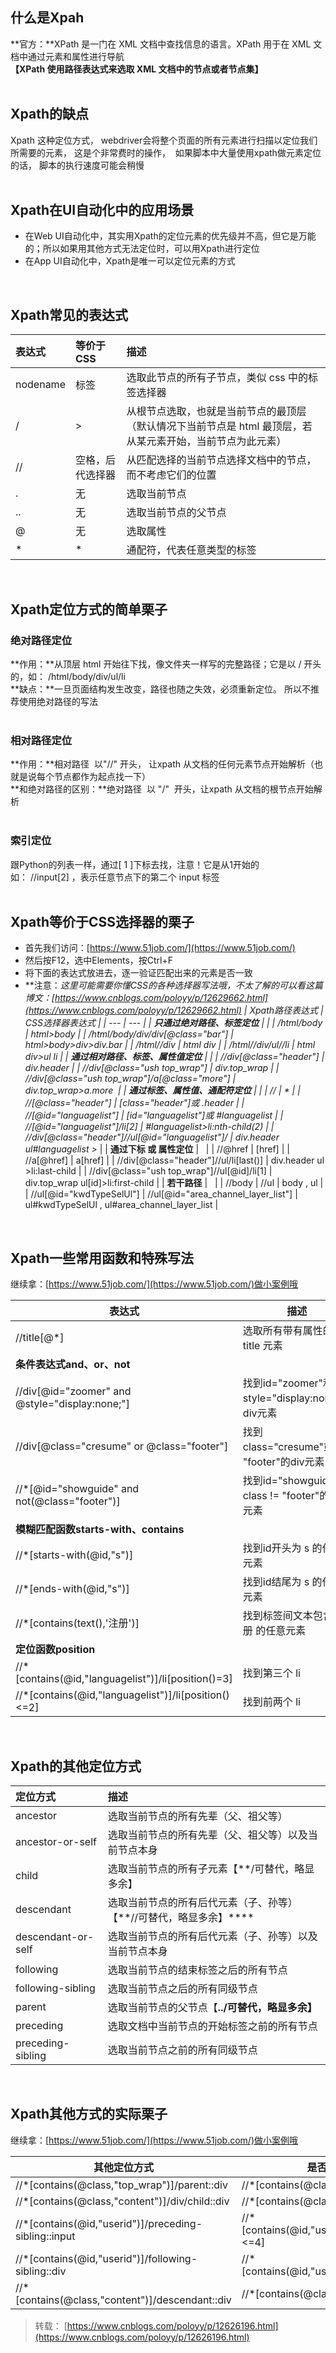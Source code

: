 
## 什么是Xpah
**官方：**XPath 是一门在 XML 文档中查找信息的语言。XPath 用于在 XML 文档中通过元素和属性进行导航  
**【XPath 使用路径表达式来选取 XML 文档中的节点或者节点集】**  
 

## Xpath的缺点
Xpath 这种定位方式， webdriver会将整个页面的所有元素进行扫描以定位我们所需要的元素， 这是个非常费时的操作，  如果脚本中大量使用xpath做元素定位的话， 脚本的执行速度可能会稍慢  
 

## Xpath在UI自动化中的应用场景

- 在Web UI自动化中，其实用Xpath的定位元素的优先级并不高，但它是万能的；所以如果用其他方式无法定位时，可以用Xpath进行定位
- 在App UI自动化中，Xpath是唯一可以定位元素的方式

 

## Xpath常见的表达式
| 表达式 | 等价于CSS | 描述 |
| :--- | :--- | :--- |
| nodename | 标签 | 选取此节点的所有子节点，类似 css 中的标签选择器 |
| / | > | 从根节点选取，也就是当前节点的最顶层（默认情况下当前节点是 html 最顶层，若从某元素开始，当前节点为此元素） |
| // | 空格，后代选择器 | 从匹配选择的当前节点选择文档中的节点，而不考虑它们的位置 |
| . | 无 | 选取当前节点 |
| .. | 无 | 选取当前节点的父节点 |
| @ | 无 | 选取属性 |
| * | * | 通配符，代表任意类型的标签 |

 

## Xpath定位方式的简单栗子

### 绝对路径定位
**作用：**从顶层 html 开始往下找，像文件夹一样写的完整路径；它是以 / 开头的，如： /html/body/div/ul/li  
**缺点：**一旦页面结构发生改变，路径也随之失效，必须重新定位。 所以不推荐使用绝对路径的写法  
 

### 相对路径定位
**作用：**相对路径  以"//" 开头， 让xpath 从文档的任何元素节点开始解析（也就是说每个节点都作为起点找一下）  
**和绝对路径的区别：**绝对路径  以 "/"  开头，让xpath 从文档的根节点开始解析  
 

### 索引定位
跟Python的列表一样，通过[ 1 ]下标去找，注意！它是从1开始的  
如： //input[2] ，表示任意节点下的第二个 input 标签  
 

## Xpath等价于CSS选择器的栗子

- 首先我们访问：[https://www.51job.com/](https://www.51job.com/)
- 然后按F12，选中Elements，按Ctrl+F
- 将下面的表达式放进去，逐一验证匹配出来的元素是否一致
- **注意：**这里可能需要你懂CSS的各种选择器写法哦，不太了解的可以看这篇博文：[https://www.cnblogs.com/poloyy/p/12629662.html](https://www.cnblogs.com/poloyy/p/12629662.html)
| Xpath路径表达式 | CSS选择器表达式 |
| --- | --- |
| **只通过绝对路径、标签定位** |  |
| /html/body | html>body |
| /html/body/div/div[@class="bar"] | html>body>div>div.bar |
| /html//div | html div |
| /html//div/ul//li | html div>ul li |
| **通过相对路径、标签、属性值定位** |  |
| //div[@class="header"] | div.header |
| //div[@class="ush top_wrap"] | div.top_wrap |
| //div[@class="ush top_wrap"]/a[@class="more"] | div.top_wrap>a.more  |
| **通过标签、属性值、通配符定位** |  |
| //* | * |
| //*[@class="header"] | [class="header"]或 .header |
| //*[@id="languagelist"] | [id="languagelist"]或 #languagelist |
| //*[@id="languagelist"]/li[2] | #languagelist>li:nth-child(2) |
| //div[@class="header"]//ul[@id="languagelist"]/* | div.header ul#languagelist >* |
| **通过下标 或 属性定位** |   |
| //@href | [href] |
| //a[@href] | a[href] |
| //div[@class="header"]//ul/li[last()] | div.header ul >li:last-child |
| //div[@class="ush top_wrap"]//ul[@id]/li[1] | div.top_wrap ul[id]>li:first-child |
| **若干路径** |   |
| //body &#124; //ul | body , ul |
| //ul[@id="kwdTypeSelUl"] &#124; //ul[@id="area_channel_layer_list"] | ul#kwdTypeSelUl , ul#area_channel_layer_list |

 

## Xpath一些常用函数和特殊写法
继续拿：[https://www.51job.com/](https://www.51job.com/)做小案例哦

| 表达式 | 描述 |
| --- | --- |
| //title[@*] | 选取所有带有属性的 title 元素 |
| **条件表达式and、or、not** |  |
| //div[@id="zoomer" and  @style="display:none;"] | 找到id="zoomer"和style="display:none"的div元素 |
| //div[@class="cresume" or @class="footer"] | 找到class="cresume"或 "footer"的div元素 |
| //*[@id="showguide" and not(@class="footer")] | 找到id="showguide"且class != "footer"的任意元素 |
| **模糊匹配函数starts-with、contains** |  |
| //*[starts-with(@id,"s")] | 找到id开头为 s 的任意元素 |
| //*[ends-with(@id,"s")] | 找到id结尾为 s 的任意元素 |
| //*[contains(text(),'注册')]   | 找到标签间文本包含 注册 的任意元素 |
| **定位函数position** |   |
| //*[contains(@id,"languagelist")]/li[position()=3] | 找到第三个 li |
| //*[contains(@id,"languagelist")]/li[position()<=2] | 找到前两个 li |

 

## Xpath的其他定位方式
| 定位方式 | 描述 |
| :--- | :--- |
| ancestor | 选取当前节点的所有先辈（父、祖父等） |
| ancestor-or-self | 选取当前节点的所有先辈（父、祖父等）以及当前节点本身 |
| child | 选取当前节点的所有子元素【**/可替代，略显多余】 |
| descendant | 选取当前节点的所有后代元素（子、孙等）【**//可替代，略显多余】**** |
| descendant-or-self | 选取当前节点的所有后代元素（子、孙等）以及当前节点本身 |
| following | 选取当前节点的结束标签之后的所有节点 |
| following-sibling | 选取当前节点之后的所有同级节点 |
| parent | 选取当前节点的父节点【**../可替代，略显多余】** |
| preceding | 选取文档中当前节点的开始标签之前的所有节点 |
| preceding-sibling | 选取当前节点之前的所有同级节点 |

 

## Xpath其他方式的实际栗子
继续拿：[https://www.51job.com/](https://www.51job.com/)做小案例哦

| 其他定位方式 |  是否有等价写法？ |
| --- | --- |
| //*[contains(@class,"top_wrap")]/parent::div | //*[contains(@class,"top_wrap")]/.. |
| //*[contains(@class,"content")]/div/child::div | //*[contains(@class,"content")]/div/div |
| //*[contains(@id,"userid")]/preceding-sibling::input | //*[contains(@id,"userid")]/../input[position()<=4] |
| //*[contains(@id,"userid")]/following-sibling::div | //*[contains(@id,"userid")]/../div[position()=2] |
| //*[contains(@class,"content")]/descendant::div | //*[contains(@class,"content")]//div |


> 转载： [https://www.cnblogs.com/poloyy/p/12626196.html](https://www.cnblogs.com/poloyy/p/12626196.html)

